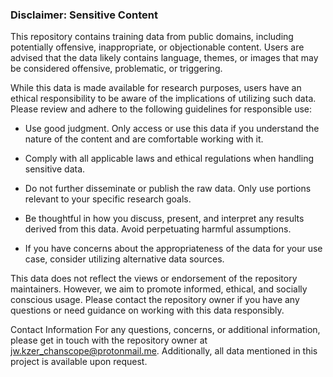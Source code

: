 ### **Disclaimer: Sensitive Content**

This repository contains training data from public domains, including potentially offensive, inappropriate, or objectionable content. Users are advised that the data likely contains language, themes, or images that may be considered offensive, problematic, or triggering. 

While this data is made available for research purposes, users have an ethical responsibility to be aware of the implications of utilizing such data. Please review and adhere to the following guidelines for responsible use:

- Use good judgment. Only access or use this data if you understand the nature of the content and are comfortable working with it.

- Comply with all applicable laws and ethical regulations when handling sensitive data. 

- Do not further disseminate or publish the raw data. Only use portions relevant to your specific research goals.

- Be thoughtful in how you discuss, present, and interpret any results derived from this data. Avoid perpetuating harmful assumptions.

- If you have concerns about the appropriateness of the data for your use case, consider utilizing alternative data sources.

This data does not reflect the views or endorsement of the repository maintainers. However, we aim to promote informed, ethical, and socially conscious usage. Please contact the repository owner if you have any questions or need guidance on working with this data responsibly.


Contact Information
For any questions, concerns, or additional information, please get in touch with the repository owner at jw.kzer_chanscope@protonmail.me. Additionally, all data mentioned in this project is available upon request. 